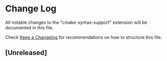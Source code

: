 # Change Log

All notable changes to the "cmake-syntax-support" extension will be documented in this file.

Check [Keep a Changelog](http://keepachangelog.com/) for recommendations on how to structure this file.

## [Unreleased]
